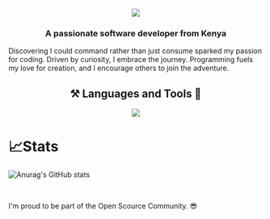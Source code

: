 <!--
<img align="right" src="https://visitor-badge.laobi.icu/badge?page_id=salesp07.salesp07" />
-->

<h1 align="center">
    <img src="https://readme-typing-svg.herokuapp.com/?font=Righteous&size=35&center=true&vCenter=true&width=500&height=60&duration=3500&lines=Hello+There+!+👋🏽;+I'm+Joseph+Ng'era!;" />
</h1>

<h3 align="center">A passionate software developer from Kenya </h3>
          
Discovering I could command rather than just consume sparked my passion for coding. 
Driven by curiosity, I embrace the journey. Programming fuels my love for creation, and I encourage others to join the adventure.

<h2 align="center"> ⚒️ Languages and Tools 🧰 </h1>
<div align="center">
    <img src="https://skillicons.dev/icons?i=python,arduino,postgres,docker,neovim,go,obsidian,nix&theme=dark" />
</div>
          
<!--

How can I turn any image into a github icon format, plug and play ???


<img align='left' alt='GoLang' width='40px' style="padding-right:10px;" src="https://cdn.jsdelivr.net/gh/devicons/devicon@latest/icons/go/go-original.svg" />
<img align='left' alt='Arduino' width='40px' style="padding-right:10px;" src="https://cdn.jsdelivr.net/gh/devicons/devicon/icons/arduino/arduino-original-wordmark.svg" />
<img align='left' alt='Docker' width='40px' style="padding-right:10px;" src="https://cdn.jsdelivr.net/gh/devicons/devicon@latest/icons/docker/docker-original.svg" />
<img align='left' alt='Postgres' width='40px' style="padding-right:10px;" src="https://cdn.jsdelivr.net/gh/devicons/devicon@latest/icons/postgresql/postgresql-original-wordmark.svg" />
💻🧰
<img align='left' alt='Nix02' width='40px' style="padding-right:10px;" src="https://cdn.jsdelivr.net/gh/devicons/devicon@latest/icons/nixos/nixos-original.svg" />
<img align='left' alt='Alpine.js' width='40px' style="padding-right:10px;" src="https://cdn.jsdelivr.net/gh/devicons/devicon@latest/icons/alpinejs/alpinejs-original.svg" />
<img align='left' alt='Python' width='40px' style="padding-right:10px;" src="https://cdn.jsdelivr.net/gh/devicons/devicon@latest/icons/python/python-original.svg" />
<img align='left' alt='Podman' width='40px' style="padding-right:10px;" src="https://cdn.jsdelivr.net/gh/devicons/devicon@latest/icons/podman/podman-original.svg" />
<img align='left' alt='Nvim' width='40px' style="padding-right:10px;" src="https://cdn.jsdelivr.net/gh/devicons/devicon@latest/icons/neovim/neovim-original.svg" /> 
<img align='left' alt='Vue.js' width='40px' style="padding-right:10px;" src="https://cdn.jsdelivr.net/gh/devicons/devicon@latest/icons/vuejs/vuejs-original-wordmark.svg" />
<img align='left' alt='C++' width='40px' style="padding-right:10px;" src="https://cdn.jsdelivr.net/gh/devicons/devicon@latest/icons/cplusplus/cplusplus-original.svg" />
<img align='left' alt='Matlab' width='40px' style="padding-right:10px;" src="https://cdn.jsdelivr.net/gh/devicons/devicon@latest/icons/matlab/matlab-original.svg" />
-->



# 📈Stats

![Anurag's GitHub stats](https://github-readme-stats.vercel.app/api?username=Joe-BN&show_icons=true&theme=shadow_green)

&nbsp;


I'm proud to be part of the Open Scource Community. 😎


















